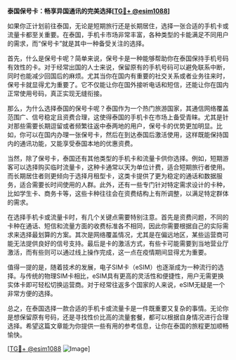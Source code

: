**泰国保号卡：畅享异国通讯的完美选择[[TG💪+ @esim1088](https://t.me/s/esim1088)]**

如果你正计划前往泰国，无论是短期旅行还是长期居住，选择一张合适的手机卡或流量卡都至关重要。在泰国，手机卡市场非常丰富，各种类型的卡能满足不同用户的需求，而“保号卡”就是其中一种备受关注的选择。

首先，什么是保号卡呢？简单来说，保号卡是一种能够帮助你在泰国保持手机号码有效性的卡。对于经常出国的人士来说，保留原有的手机号码可以避免联系中断，同时也能减少回国后的麻烦。尤其当你在国内有重要的社交关系或者业务往来时，保号卡就显得尤为重要了。它不仅能让你在国外接听电话和短信，还能让你在国内正常使用号码，真正实现无缝衔接。

那么，为什么选择泰国的保号卡呢？泰国作为一个热门旅游国家，其通信网络覆盖范围广、信号稳定且资费合理，这使得泰国的手机卡在市场上备受青睐。尤其是针对那些需要长期逗留或者频繁往返中泰两地的用户，保号卡的优势更加明显。比如，你可以在国内办理一张保号卡，然后在到达泰国后激活使用，这样既能保持国内的通讯功能，又能享受泰国本地的优惠资费。

当然，除了保号卡，泰国还有其他类型的手机卡和流量卡供你选择。例如，短期游客可以选择购买临时流量卡，这种卡通常以天为单位计费，适合短期旅行者使用。而长期居住者则更倾向于选择月租型卡，这类卡提供了更为稳定的通话和数据服务，适合需要长时间使用的人群。此外，还有一些专门针对特定需求设计的卡种，比如学生卡、商务卡等，这些卡种往往会在资费结构上有所调整，以满足特定群体的需求。

在选择手机卡或流量卡时，有几个关键点需要特别注意。首先是资费问题，不同的卡种在通话、短信和流量方面的收费标准各不相同，因此你需要根据自己的实际需求来选择最划算的方案。其次是网络覆盖情况，尤其是在偏远地区，某些运营商可能无法提供良好的信号支持。最后是卡的激活方式，有些卡可能需要到当地营业厅激活，而有些则可以通过线上操作完成，这一点在疫情期间显得尤为重要。

值得一提的是，随着技术的发展，电子SIM卡（eSIM）也逐渐成为一种流行的选择。与传统的物理SIM卡相比，eSIM具有更高的灵活性和便捷性，用户无需更换实体卡即可轻松切换运营商。对于经常往返多个国家的人来说，eSIM无疑是一个非常方便的选择。

总之，在泰国选择一款合适的手机卡或流量卡是一件既重要又复杂的事情。无论你是想保留原有号码，还是寻找性价比高的流量套餐，都可以根据自身情况进行合理选择。希望这篇文章能为你提供一些有用的参考信息，让你在泰国的旅程更加顺畅愉快。

[[TG💪+ @esim1088](https://t.me/s/esim1088) ![Image](https://i.postimg.cc/4NQfJmqS/Snipaste-2025-05-13-00-14-12.png)]